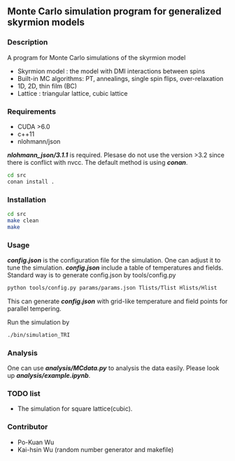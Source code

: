 ## Monte Carlo simulation program for generalized skyrmion models

### Description

A program for Monte Carlo simulations of the skyrmion model 
 - Skyrmion model : the model with DMI interactions between spins
 - Built-in MC algorithms: PT, annealings, single spin flips, over-relaxation
 - 1D, 2D, thin film (BC)
 - Lattice : triangular lattice, cubic lattice

### Requirements
 - CUDA >6.0
 - c++11
 - nlohmann/json

***nlohmann_json/3.1.1*** is required. Plesase do not use the version >3.2 since there is conflict with nvcc.
The default method is using ***conan***.
```bash
cd src
conan install .

```

### Installation
```bash
cd src
make clean
make
```

### Usage
***config.json*** is the configuration file for the simulation. One can adjust it to tune the simulation.
***config.json*** include a table of temperatures and fields.
Standard way is to generate config.json by tools/config.py

```bash
python tools/config.py params/params.json Tlists/Tlist Hlists/Hlist
```
This can generate ***config.json*** with grid-like temperature and field points for parallel tempering.

Run the simulation by
```bash
./bin/simulation_TRI
```

### Analysis

One can use ***analysis/MCdata.py*** to analysis the data easily. Please look up ***analysis/example.ipynb***.

### TODO list
 - The simulation for square lattice(cubic).

### Contributor

- Po-Kuan Wu
- Kai-hsin Wu (random number generator and makefile)
